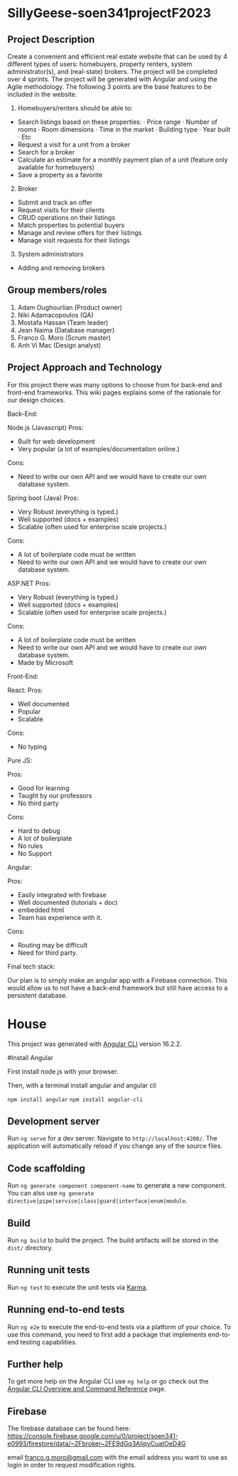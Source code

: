 # SillyGeese-soen341projectF2023

## Project Description
Create a convenient and efficient real estate website that can be used by 4 different types of users: homebuyers, property renters, system administrator(s), and (real-state) brokers. The project will be completed over 4 sprints. The project will be generated with Angular and using the Agile methodology. The following 3 points are the base features to be included in the website.
1) Homebuyers/renters should be able to:
  - Search listings based on these properties:
      · Price range
      · Number of rooms
      · Room dimensions
      · Time in the market
      · Building type
      · Year built
      · Etc
  - Request a visit for a unit from a broker
  - Search for a broker
  - Calculate an estimate for a monthly payment plan of a unit (feature only available for homebuyers)
  - Save a property as a favorite
2) Broker
  - Submit and track an offer
  - Request visits for their clients
  - CRUD operations on their listings
  - Match properties to potential buyers
  - Manage and review offers for their listings
  - Manage visit requests for their listings
3) System administrators
  - Adding and removing brokers

## Group members/roles
1) Adam Oughourlian (Product owner)
2) Niki Adamacopoulos (QA)
3) Mostafa Hassan (Team leader)
4) Jean Naima (Database manager)
5) Franco G. Moro (Scrum master)
6) Anh Vi Mac (Design analyst)

## Project Approach and Technology
For this project there was many options to choose from for back-end and front-end frameworks. This wiki pages explains some of the rationale for our design choices.


Back-End:

Node.js (Javascript)
Pros:
- Built for web development
- Very popular (a lot of examples/documentation online.)

Cons:
-  Need to write our own API and we would have to create our own database system.

Spring boot (Java)
Pros:
- Very Robust (everything is typed.)
- Well supported (docs + examples)
- Scalable (often used for enterprise scale projects.)

Cons:
- A lot of boilerplate code must be written
- Need to write our own API and we would have to create our own database system.

ASP.NET
Pros:
- Very Robust (everything is typed.)
- Well supported (docs + examples)
- Scalable (often used for enterprise scale projects.)

Cons:
- A lot of boilerplate code must be written
- Need to write our own API and we would have to create our own database system.
- Made by Microsoft


Front-End:

React:
Pros:

- Well documented 
- Popular
- Scalable

Cons: 
-  No typing 

Pure JS:

Pros:

- Good for learning 
- Taught by our professors
- No third party

Cons: 

- Hard to debug
- A lot of boilerplate
- No rules
- No Support


Angular:

Pros:
- Easily integrated with firebase
- Well documented (tutorials + doc)
- embedded html
- Team has experience with it.

Cons: 
- Routing may be difficult 
- Need for third party.


Final tech stack:

Our plan is to simply make an angular app with a Firebase connection. This would allow us to not have a back-end framework but still have access to a persistent database.





# House

This project was generated with [Angular CLI](https://github.com/angular/angular-cli) version 16.2.2.

#Install Angular

First install node.js with your browser.

Then, with a terminal install angular and angular cli

`npm install angular`
`npm install angular-cli`

## Development server

Run `ng serve` for a dev server. Navigate to `http://localhost:4200/`. The application will automatically reload if you change any of the source files.

## Code scaffolding

Run `ng generate component component-name` to generate a new component. You can also use `ng generate directive|pipe|service|class|guard|interface|enum|module`.

## Build

Run `ng build` to build the project. The build artifacts will be stored in the `dist/` directory.

## Running unit tests

Run `ng test` to execute the unit tests via [Karma](https://karma-runner.github.io).

## Running end-to-end tests

Run `ng e2e` to execute the end-to-end tests via a platform of your choice. To use this command, you need to first add a package that implements end-to-end testing capabilities.

## Further help

To get more help on the Angular CLI use `ng help` or go check out the [Angular CLI Overview and Command Reference](https://angular.io/cli) page.

## Firebase

The firebase database can be found here: https://console.firebase.google.com/u/0/project/soen341-e0993/firestore/data/~2Fbroker~2FE9dGq3AIipyCuatOeD4G

email franco.g.moro@gmail.com with the email address you want to use as login in order to request modification rights.
